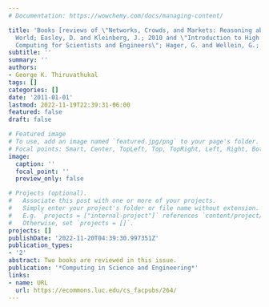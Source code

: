 ```yaml
---
# Documentation: https://wowchemy.com/docs/managing-content/

title: 'Books [reviews of \"Networks, Crowds, and Markets: Reasoning about a Highly-Connected
  World; Easley, D. and Kleinberg, J.; 2010 and \"Introduction to High Performance
  Computing for Scientists and Engineers\"; Hager, G. and Wellein, G.; 2011)]'
subtitle: ''
summary: ''
authors:
- George K. Thiruvathukal
tags: []
categories: []
date: '2011-01-01'
lastmod: 2022-11-19T22:39:31-06:00
featured: false
draft: false

# Featured image
# To use, add an image named `featured.jpg/png` to your page's folder.
# Focal points: Smart, Center, TopLeft, Top, TopRight, Left, Right, BottomLeft, Bottom, BottomRight.
image:
  caption: ''
  focal_point: ''
  preview_only: false

# Projects (optional).
#   Associate this post with one or more of your projects.
#   Simply enter your project's folder or file name without extension.
#   E.g. `projects = ["internal-project"]` references `content/project/deep-learning/index.md`.
#   Otherwise, set `projects = []`.
projects: []
publishDate: '2022-11-20T04:39:30.997351Z'
publication_types:
- '2'
abstract: Two books are reviewed in this issue.
publication: '*Computing in Science and Engineering*'
links:
- name: URL
  url: https://ecommons.luc.edu/cs_facpubs/264/
---
```

